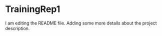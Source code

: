 # TrainingRep1
I am editing the README file. Adding some more details about the project description.
